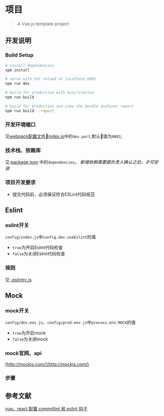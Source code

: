 # 项目

> A Vue.js template project

## 开发说明

### Build Setup

``` bash
# install dependencies
npm install

# serve with hot reload at localhost:8081
npm run dev

# build for production with minification
npm run build

# build for production and view the bundle analyzer report
npm run build --report
```

### 开发环境端口

见[webpack配置文件index.js](./config/index.js)中的`dev.port`,默认值为`8081`;

### 技术栈、依赖库

见:[package.json](./package.json) 中的`dependencies`。
_新增依赖需要跟负责人确认之后，才可安装_

### 项目开发要求

- 提交代码前，必须保证符合ESLint代码规范

## Eslint

### eslint开关

`config/index.js`中`config.dev.useEslint`的值

- `true`为开启Eslint代码检查
- `false`为关闭Eslint代码检查

### 规则

见:[.eslintrc.js](./.eslintrc.js)

## Mock

### mock开关

`config/dev.env.js`、`config/prod.env.js`中`process.env.MOCK`的值

- `true`为开启mock
- `false`为关闭mock

### mock官网、api

[http://mockjs.com/](http://mockjs.com/)

### 步骤

## 参考文献

[vue，react 配置 commitlint 和 eslint 钩子](https://segmentfault.com/a/1190000015798675?utm_source=tag-newest)
